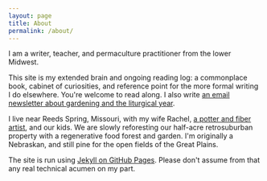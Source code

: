 ```yaml
---
layout: page
title: About
permalink: /about/
---
```

I am a writer, teacher, and permaculture practitioner from the lower Midwest. 

This site is my extended brain and ongoing reading log: a commonplace book, cabinet of curiosities, and reference point for the more formal writing I do elsewhere. You're welcome to read along. I also write [an email newsletter about gardening and the liturgical year](https://habitation.substack.com).

I live near Reeds Spring, Missouri, with my wife Rachel, [a potter and fiber artist](https://www.etsy.com/shop/windfallarts), and our kids. We are slowly reforesting our half-acre retrosuburban property with a regenerative food forest and garden. I'm originally a Nebraskan, and still pine for the open fields of the Great Plains.

The site is run using [Jekyll on GitHub Pages](https://github.com/matthewjmiller/). Please don't assume from that any real technical acumen on my part. 
